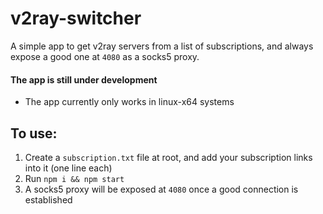 # v2ray-switcher
A simple app to get v2ray servers from a list of subscriptions, and always expose a good one at `4080` as a socks5 proxy.

#### The app is still under development
- The app currently only works in linux-x64 systems

## To use:

 1. Create a `subscription.txt` file at root, and add your subscription links into it (one line each)
 2. Run `npm i && npm start`
 3. A socks5 proxy will be exposed at `4080` once a good connection is established
